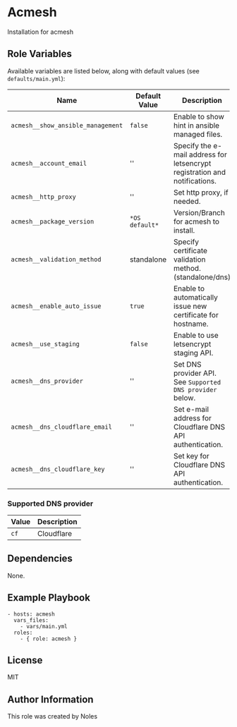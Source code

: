 Acmesh
======

Installation for acmesh


Role Variables
--------------

Available variables are listed below, along with default values (see `defaults/main.yml`):

| Name                               | Default Value       | Description                    |
|------------------------------------|---------------------|--------------------------------|
| `acmesh__show_ansible_management`  | `false`              | Enable to show hint in ansible managed files. |
| `acmesh__account_email`            | ''                   | Specify the e-mail address for letsencrypt registration and notifications. |
| `acmesh__http_proxy`               | ''                   | Set http proxy, if needed. |
| `acmesh__package_version`          | `*OS default*`       | Version/Branch for acmesh to install. |
| `acmesh__validation_method`        | standalone           | Specify certificate validation method. (standalone/dns) |
| `acmesh__enable_auto_issue`        | `true`               | Enable to automatically issue new certificate for hostname. |
| `acmesh__use_staging`              | `false`              | Enable to use letsencrypt staging API. |
| `acmesh__dns_provider`             | ''                   | Set DNS provider API. See `Supported DNS provider` below. |
| `acmesh__dns_cloudflare_email`     | ''                   | Set e-mail address for Cloudflare DNS API authentication. |
| `acmesh__dns_cloudflare_key`       | ''                   | Set key for Cloudflare DNS API authentication. |


### Supported DNS provider

| Value     | Description   |
|-----------|---------------|
| `cf`      | Cloudflare    |


Dependencies
------------

None.


Example Playbook
----------------

    - hosts: acmesh
      vars_files:
        - vars/main.yml
      roles:
        - { role: acmesh }

License
-------

MIT


Author Information
------------------

This role was created by Noles
